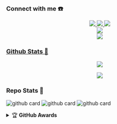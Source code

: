 ### Connect with me ☎️
<p align="center">
  <a href="https://instagram.com/nazedev01"><img src="https://img.shields.io/badge/Instagram-E4405F?style=for-the-badge&logo=instagram&logoColor=white"/> 
  <a href="https://wa.me/message/MDN7PZO6PJVIJ1"><img src="https://img.shields.io/badge/WhatsApp-25D366?style=for-the-badge&logo=whatsapp&logoColor=white" />
  <a href="https://t.me/Ycyngt"><img src="https://img.shields.io/badge/Telegram-%230088cc.svg?&style=for-the-badge&logo=telegram&logoColor=white" /> <br>
  <a href="https://youtube.com/c/Nazedev"><img src="https://img.shields.io/badge/YouTube-Naze -ff0000?style=for-the-badge&logo=youtube&logoColor=ff0000&link=https://youtube.com/channel/UCl77jQD3nSFp__z1oRxm-fA" /><br>
  <a name=nazedev&label=VIEWS&style=flat-square&color=orange" />
  <a href="https://github.com/nazedev"><img src="https://img.shields.io/badge/-GitHub-black?style=flat-square&logo=github" />
</p>

### Github Stats 🚀

<p align="center"><a href="https://github.com/nazedev"><img src="https://github-readme-stats.vercel.app/api?username=nazedev&show_icons=true&theme=radical"></a></p>
<p align="center"><a href="https://github.com/nazedev"><img src="https://github-readme-stats.vercel.app/api/top-langs/?username=nazedev&theme=radical&layout=compact"></a></p> 

### Repo Stats 🔭
![github card](https://github-readme-stats.vercel.app/api/pin/?username=nazedev&repo=naze-md&theme=vision-friendly-dark)
![github card](https://github-readme-stats.vercel.app/api/pin/?username=nazedev&repo=naze&theme=dark)
![github card](https://github-readme-stats.vercel.app/api/pin/?username=nazedev&repo=nazedev&theme=nightowl)


<details>
    <summary>&#127942 <b>GitHub Awards</b></summary><br/>

![Github Trophy](https://github-profile-trophy.vercel.app/?username=nazedev)

</details>
<audio autoplay="true" src="https://c.top4top.io/m_2169adw7n0.mp3"></audio>
